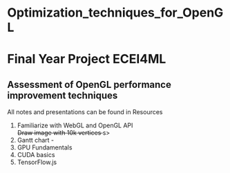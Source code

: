 ﻿# Optimization_techniques_for_OpenGL
<h1> Final Year Project ECEI4ML</h1>
<h2> Assessment of OpenGL performance improvement techniques </h2>
<body>
    <p>
        All notes and presentations can be found in Resources
    </p>
        <a href="https://docs.google.com/document/d/1RLh-AUVnSXL5UATSLUkmvJOgwc43KIXEKTOwjtlcQiE/edit?usp=sharing"> </a>
        <ol> 
            <li> Familiarize with WebGL and OpenGL API </li>
            <l1> <s> Draw image with 10k vertices </s>s></l1>
            <li> Gantt chart - </li>
            <li> GPU Fundamentals </li>
            <li> CUDA basics </li>
            <li> TensorFlow.js </li> 
        </ol>
</body>
